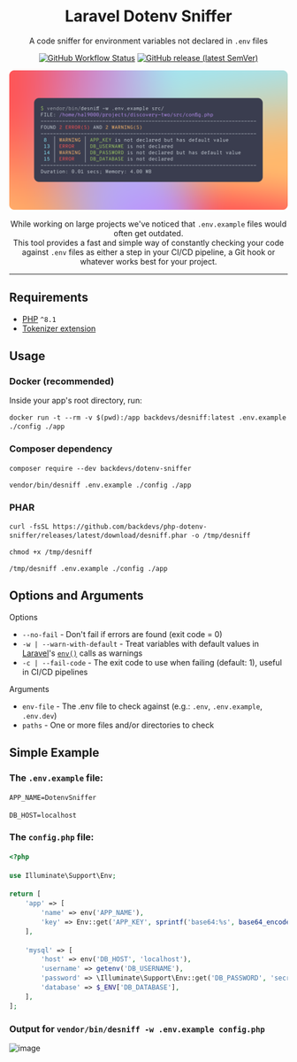 <div align="center">

# Laravel Dotenv Sniffer
A code sniffer for environment variables not declared in `.env` files

[![GitHub Workflow Status](https://img.shields.io/github/actions/workflow/status/backdevs/laravel-dotenv-sniffer/test.yml?label=tests)](https://github.com/backdevs/laravel-dotenv-sniffer/actions/workflows/test.yml)
[![GitHub release (latest SemVer)](https://img.shields.io/github/v/release/backdevs/laravel-dotenv-sniffer?label=latest)](https://github.com/backdevs/laravel-dotenv-sniffer/releases/latest)

<img alt="header" src="resources/readme/header.png" width="800"/>

While working on large projects we've noticed that `.env.example` files would often get outdated. \
This tool provides a fast and simple way of constantly checking your code against `.env` files as either a step in your CI/CD pipeline, a Git hook or whatever works best for your project.

</div>

---

## Requirements
- [PHP](https://www.php.net/downloads) `^8.1`
- [Tokenizer extension](https://www.php.net/manual/en/book.tokenizer.php)

## Usage 
### Docker (recommended)
Inside your app's root directory, run:
```shell
docker run -t --rm -v $(pwd):/app backdevs/desniff:latest .env.example ./config ./app
````

### Composer dependency
```shell
composer require --dev backdevs/dotenv-sniffer
```
```shell
vendor/bin/desniff .env.example ./config ./app
```

### PHAR
```shell
curl -fsSL https://github.com/backdevs/php-dotenv-sniffer/releases/latest/download/desniff.phar -o /tmp/desniff
```
```shell
chmod +x /tmp/desniff
```
```shell
/tmp/desniff .env.example ./config ./app
```

## Options and Arguments
Options
- `--no-fail` - Don't fail if errors are found (exit code = 0)
- `-w | --warn-with-default` - Treat variables with default values in [Laravel](https://laravel.com/)\'s [`env()`](https://laravel.com/docs/10.x/helpers#method-env) calls as warnings
- `-c | --fail-code` - The exit code to use when failing (default: 1), useful in CI/CD pipelines

Arguments
- `env-file` - The .env file to check against (e.g.: `.env`, `.env.example`, `.env.dev`)
- `paths` - One or more files and/or directories to check

## Simple Example
### The `.env.example` file:
```dotenv
APP_NAME=DotenvSniffer

DB_HOST=localhost
```

### The `config.php` file:
```php
<?php

use Illuminate\Support\Env;

return [
    'app' => [
        'name' => env('APP_NAME'),
        'key' => Env::get('APP_KEY', sprintf('base64:%s', base64_encode('example'))),
    ],

    'mysql' => [
        'host' => env('DB_HOST', 'localhost'),
        'username' => getenv('DB_USERNAME'),
        'password' => \Illuminate\Support\Env::get('DB_PASSWORD', 'secret'),
        'database' => $_ENV['DB_DATABASE'],
    ],
];
```

### Output for `vendor/bin/desniff -w .env.example config.php`

![image](https://user-images.githubusercontent.com/9194446/224118776-a4dcd873-d3bf-4c7b-836b-c7e72b47ae6e.png)
